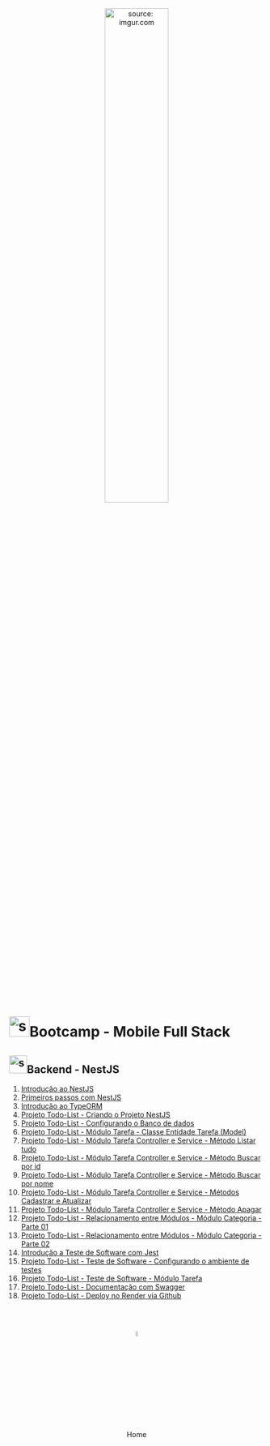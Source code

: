 <div align="center">
    <img src="https://i.imgur.com/icgjsRQ.png" title="source: imgur.com" width="50%"/>
</div>
<h1><img src="https://i.imgur.com/4NKcSiD.png" title="source: imgur.com" width="40px"/>Bootcamp - Mobile Full Stack </h1>

<h2><img src="https://i.imgur.com/O6PILGE.png" title="source: imgur.com" width="35px"/>Backend - NestJS</h2>

1. <a href="01.md" >Introdução ao NestJS</a>
2. <a href="02.md" >Primeiros passos com NestJS </a>
3. <a href="03.md" >Introdução ao TypeORM</a>
4. <a href="04.md" >Projeto Todo-List - Criando o Projeto NestJS</a>
5. <a href="06.md" >Projeto Todo-List - Configurando o Banco de dados</a>
6. <a href="05.md" >Projeto Todo-List - Módulo Tarefa - Classe Entidade Tarefa (Model)</a>
7. <a href="07.md" >Projeto Todo-List - Módulo Tarefa Controller e Service - Método Listar tudo</a>
8. <a href="08.md" >Projeto Todo-List - Módulo Tarefa Controller e Service - Método Buscar por id</a>
9. <a href="09.md" >Projeto Todo-List - Módulo Tarefa Controller e Service - Método Buscar por nome</a>
10. <a href="10.md" >Projeto Todo-List - Módulo Tarefa Controller e Service - Métodos Cadastrar e Atualizar</a>
11. <a href="11.md" >Projeto Todo-List - Módulo Tarefa Controller e Service - Método Apagar</a>
12. <a href="12.md" >Projeto Todo-List - Relacionamento entre Módulos - Módulo Categoria - Parte 01</a>
13. <a href="13.md" >Projeto Todo-List - Relacionamento entre Módulos - Módulo Categoria - Parte 02</a>
14. <a href="18.md" >Introdução a Teste de Software com Jest</a>
19. <a href="19.md" >Projeto Todo-List - Teste de Software - Configurando o ambiente de testes</a>
20. <a href="21.md" >Projeto Todo-List - Teste de Software - Módulo Tarefa</a>
22. <a href="22.md" >Projeto Todo-List - Documentação com Swagger</a>
23. <a href="24.md" >Projeto Todo-List - Deploy no Render via Github</a>

<br /><br />
	

<div align="center"><a href="../README.md"><img src="https://i.imgur.com/kfHCxif.png" title="source: imgur.com" width="5%"/></a></div>
<div align="center">Home</div>
